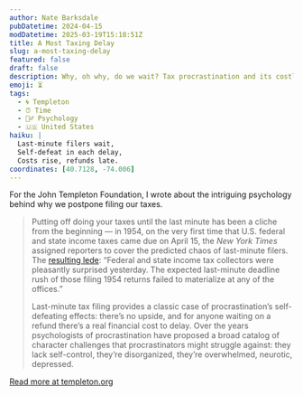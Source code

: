 ```yaml
---
author: Nate Barksdale
pubDatetime: 2024-04-15
modDatetime: 2025-03-19T15:18:51Z
title: A Most Taxing Delay
slug: a-most-taxing-delay
featured: false
draft: false
description: Why, oh why, do we wait? Tax procrastination and its costly psychological underpinnings.
emoji: ⏳
tags:
  - 🌀 Templeton
  - ⏰ Time
  - 🧘‍♂️ Psychology
  - 🇺🇸 United States
haiku: |
  Last-minute filers wait,  
  Self-defeat in each delay,  
  Costs rise, refunds late.
coordinates: [40.7128, -74.006]
---
```


For the John Templeton Foundation, I wrote about the intriguing psychology behind why we postpone filing our taxes.

> Putting off doing your taxes until the last minute has been a cliche from the beginning — in 1954, on the very first time that U.S. federal and state income taxes came due on April 15, the _New York Times_ assigned reporters to cover the predicted chaos of last-minute filers. The [resulting lede](https://www.nytimes.com/1955/04/16/archives/income-tax-day-is-quiet-in-city-federal-and-state-collectors-get.html): “Federal and state income tax collectors were pleasantly surprised yesterday. The expected last-minute deadline rush of those filing 1954 returns failed to materialize at any of the offices.”
>
> Last-minute tax filing provides a classic case of procrastination’s self-defeating effects: there’s no upside, and for anyone waiting on a refund there’s a real financial cost to delay. Over the years psychologists of procrastination have proposed a broad catalog of character challenges that procrastinators might struggle against: they lack self-control, they’re disorganized, they’re overwhelmed, neurotic, depressed.

[Read more at templeton.org](https://www.templeton.org/news/a-most-taxing-delay)
